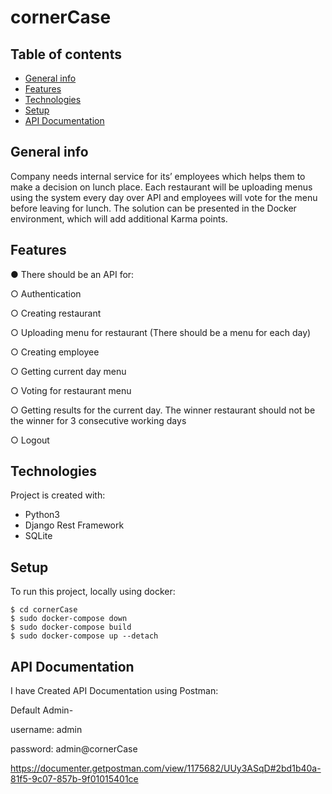 # cornerCase
## Table of contents
* [General info](#general-info)
* [Features](#features)
* [Technologies](#technologies)
* [Setup](#setup)
* [API Documentation](#api-documentation)

## General info
Company needs internal service for its’ employees which helps them to make a decision
on lunch place. Each restaurant will be uploading menus using the system every day over
API and employees will vote for the menu before leaving for lunch.
The solution can be presented in the Docker environment, which will add additional Karma
points.	
## Features
● There should be an API for:

○ Authentication

○ Creating restaurant

○ Uploading menu for restaurant (There should be a menu for each day)

○ Creating employee

○ Getting current day menu

○ Voting for restaurant menu

○ Getting results for the current day. The winner restaurant should not be the
winner for 3 consecutive working days

○ Logout
## Technologies
Project is created with:
* Python3
* Django Rest Framework
* SQLite

## Setup
To run this project, locally using docker:

```
$ cd cornerCase
$ sudo docker-compose down
$ sudo docker-compose build
$ sudo docker-compose up --detach
```
## API Documentation
I have Created API Documentation using Postman:

Default Admin-

username: admin

password: admin@cornerCase

https://documenter.getpostman.com/view/1175682/UUy3ASqD#2bd1b40a-81f5-9c07-857b-9f01015401ce